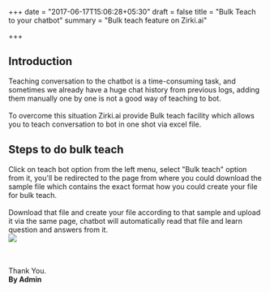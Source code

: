 +++
date = "2017-06-17T15:06:28+05:30"
draft = false
title = "Bulk Teach to your chatbot"
summary = "Bulk teach feature on Zirki.ai"

+++

<section markdown=1 id="intro-section" class="doc-section">


<h2>Introduction</h2>

Teaching conversation to the chatbot is a time-consuming task, and sometimes we already have a huge chat history from previous logs, adding them manually one by one is not a good way of teaching to bot.
<br /><br />
To overcome this situation Zirki.ai provide Bulk teach facility which allows you to teach conversation to bot in one shot via excel file.

</section>

<section markdown=1 id="steps" class="doc-section">

<h2>Steps to do bulk teach</h2>

Click on teach bot option from the left menu, select "Bulk teach" option from it, you'll be redirected to the page from where you could download the sample file which contains the exact format how you could create your file for bulk teach.
<br /><br />
Download that file and create your file according to that sample and upload it via the same page, chatbot will automatically read that file and learn question and answers from it.
<br />
<img src="https://zirkidocs.gitlab.io/assets/images/Bulk Teach/bulk teach.gif" class="post-image" />

<br /><br />
Thank You.<br />
<b>By Admin</b>

</section>
